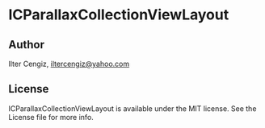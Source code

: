 # ICParallaxCollectionViewLayout

## Author

Ilter Cengiz, iltercengiz@yahoo.com

## License

ICParallaxCollectionViewLayout is available under the MIT license. See the License file for more info.


